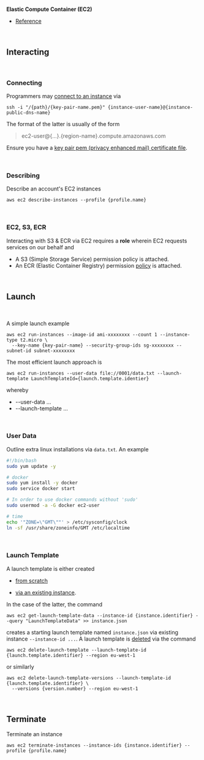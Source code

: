 <br>

**Elastic Compute Container (EC2)**

* [Reference](https://docs.aws.amazon.com/cli/latest/userguide/cli-services-ec2-instances.html)

<br>

## Interacting

<br>

### Connecting

<span style="margin-bottom:5px; margin-top:1px; color:#ffffff"></span>

Programmers may [connect to an instance](https://docs.aws.amazon.com/AWSEC2/latest/UserGuide/connect-linux-inst-ssh.html) via

```shell
ssh -i "/{path}/{key-pair-name.pem}" {instance-user-name}@{instance-public-dns-name}
```

The format of the latter is usually of the form

> ec2-user@{...}.{region-name}.compute.amazonaws.com

Ensure you have a [key pair pem (privacy enhanced mail) certificate file](https://docs.aws.amazon.com/AWSEC2/latest/UserGuide/ec2-key-pairs.html).

<br>

### Describing

Describe an account's EC2 instances

```shell
aws ec2 describe-instances --profile {profile.name}
```

<br>

### EC2, S3, ECR

Interacting with S3 & ECR via EC2 requires a **role** wherein EC2 requests services on our behalf and

* A S3 (Simple Storage Service) permission policy is attached.
* An ECR (Elastic Container Registry) permission [policy](https://docs.aws.amazon.com/AmazonECR/latest/userguide/security-iam-awsmanpol.html) is attached.

<br>

## Launch

<br>


A simple launch example

```shell
aws ec2 run-instances --image-id ami-xxxxxxxx --count 1 --instance-type t2.micro \
  --key-name {key-pair-name} --security-group-ids sg-xxxxxxxx --subnet-id subnet-xxxxxxxx
```

The most efficient launch approach is

```shell
aws ec2 run-instances --user-data file://0001/data.txt --launch-template LaunchTemplateId={launch.template.identier}
```

whereby

* --user-data ...
* --launch-template ...

<br>

### User Data

Outline extra linux installations via `data.txt`.  An example 

```bash
#!/bin/bash
sudo yum update -y

# docker
sudo yum install -y docker
sudo service docker start

# In order to use docker commands without 'sudo'
sudo usermod -a -G docker ec2-user

# time
echo '"ZONE=\"GMT\""' > /etc/sysconfig/clock
ln -sf /usr/share/zoneinfo/GMT /etc/localtime
```

<br>

### Launch Template

A launch template is either created

* [from scratch](docs.aws.amazon.com/AWSEC2/latest/UserGuide/create-launch-template.html)

* [via an existing instance](https://docs.aws.amazon.com/AWSEC2/latest/UserGuide/create-launch-template.html#create-launch-template-from-instance).  

In the case of the latter, the command

```shell
aws ec2 get-launch-template-data --instance-id {instance.identifier} --query "LaunchTemplateData" >> instance.json
```

creates a starting launch template named `instance.json` via existing instance `--instance-id ...`.  A launch template is [deleted](https://docs.aws.amazon.com/AWSEC2/latest/UserGuide/delete-launch-template.html) via the command

```shell
aws ec2 delete-launch-template --launch-template-id {launch.template.identifier} --region eu-west-1
```

or similarly

```shell
aws ec2 delete-launch-template-versions --launch-template-id {launch.template.identifier} \
  --versions {version.number} --region eu-west-1
```

<br>

## Terminate

Terminate an instance

```shell
aws ec2 terminate-instances --instance-ids {instance.identifier} --profile {profile.name}
```

<br>
<br>

<br>
<br>

<br>
<br>

<br>
<br>
